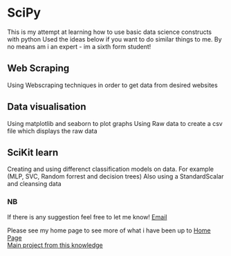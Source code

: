 # SciPy
This is my attempt at learning how to use basic data science constructs with python
Used the ideas below if you want to do similar things to me. By no means am i an expert - im a sixth form student!

## Web Scraping

Using Webscraping techniques in order to get data from desired websites

## Data visualisation

Using matplotlib and seaborn to plot graphs
Using Raw data to create a csv file which displays the raw data
 
## SciKit learn

Creating and using differenct classification models on data. For example (MLP, SVC, Random forrest and decision trees)
Also using a StandardScalar and cleansing data

### NB

If there is any suggestion feel free to let me know!
[Email](adamo.mark25@gmail.com)

Please see my home page to see more of what i have been up to
[Home Page](https://github.com/Theocat321/)<br>
[Main project from this knowledge](https://github.com/Theocat321/CarPriceClassifier)
